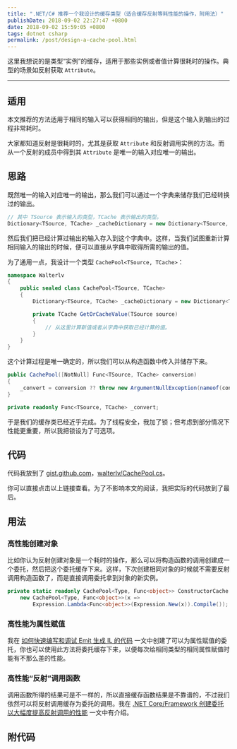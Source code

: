 ```yaml
---
title: ".NET/C# 推荐一个我设计的缓存类型（适合缓存反射等耗性能的操作，附用法）"
publishDate: 2018-09-02 22:27:47 +0800
date: 2018-09-02 15:59:05 +0800
tags: dotnet csharp
permalink: /post/design-a-cache-pool.html
---
```


这里我想说的是类型“实例”的缓存，适用于那些实例或者值计算很耗时的操作。典型的场景如反射获取 `Attribute`。

---

<div id="toc"></div>

## 适用

本文推荐的方法适用于相同的输入可以获得相同的输出，但是这个输入到输出的过程非常耗时。

大家都知道反射是很耗时的，尤其是获取 `Attribute` 和反射调用实例的方法。而从一个反射的成员中得到其 `Attribute` 是唯一的输入对应唯一的输出。

## 思路

既然唯一的输入对应唯一的输出，那么我们可以通过一个字典来储存我们已经转换过的输出。

```csharp
// 其中 TSource 表示输入的类型，TCache 表示输出的类型。
Dictionary<TSource, TCache> _cacheDictionary = new Dictionary<TSource, TCache>();
```

然后我们把已经计算过输出的输入存入到这个字典中。这样，当我们试图重新计算相同输入的输出的时候，便可以直接从字典中取得所需的输出的值。

为了通用一点，我设计一个类型 `CachePool<TSource, TCache>`：

```csharp
namespace Walterlv
{
    public sealed class CachePool<TSource, TCache>
    {
        Dictionary<TSource, TCache> _cacheDictionary = new Dictionary<TSource, TCache>();

        private TCache GetOrCacheValue(TSource source)
        {
            // 从这里计算新值或者从字典中获取已经计算的值。
        }
    }
}
```

这个计算过程是唯一确定的，所以我们可以从构造函数中传入并储存下来。

```csharp
public CachePool([NotNull] Func<TSource, TCache> conversion)
{
    _convert = conversion ?? throw new ArgumentNullException(nameof(conversion));
}

private readonly Func<TSource, TCache> _convert;
```

于是我们的缓存类已经近乎完成。为了线程安全，我加了锁；但考虑到部分情况下性能更重要，所以我把锁设为了可选项。

## 代码

代码我放到了 [gist.github.com](https://gist.github.com/walterlv)，[walterlv/CachePool.cs](https://gist.github.com/walterlv/85c43ce2c064e7a2bd2b70756b968cd5)。

你可以直接点击以上链接查看。为了不影响本文的阅读，我把实际的代码放到了最后。

## 用法

### 高性能创建对象

比如你认为反射创建对象是一个耗时的操作，那么可以将构造函数的调用创建成一个委托，然后把这个委托缓存下来。这样，下次创建相同对象的时候就不需要反射调用构造函数了，而是直接调用委托拿到对象的新实例。

```csharp
private static readonly CachePool<Type, Func<object>> ConstructorCache =
    new CachePool<Type, Func<object>>(x =>
        Expression.Lambda<Func<object>>(Expression.New(x)).Compile());
```

### 高性能为属性赋值

我在 [如何快速编写和调试 Emit 生成 IL 的代码](/post/how-to-quickly-write-emit-code) 一文中创建了可以为属性赋值的委托，你也可以使用此方法将委托缓存下来，以便每次给相同类型的相同属性赋值时能有不那么差的性能。

### 高性能“反射”调用函数

调用函数所得的结果可是不一样的，所以直接缓存函数结果是不靠谱的，不过我们依然可以将反射调用缓存为委托的调用。我在 [.NET Core/Framework 创建委托以大幅度提高反射调用的性能](/post/create-delegate-to-improve-reflection-performance) 一文中有介绍。

## 附代码

<script src="https://gist.github.com/walterlv/85c43ce2c064e7a2bd2b70756b968cd5.js"></script>

